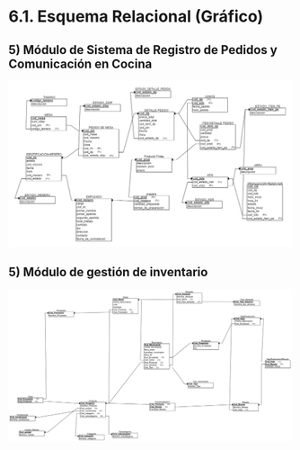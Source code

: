 # 6.1. Esquema Relacional (Gráfico)

## 5) Módulo de Sistema de Registro de Pedidos y Comunicación en Cocina

![Esquema_relacional](../Esquema%20relacional/LO_modulo%202.png)

## 5) Módulo de gestión de inventario

![Esquema_relacional](../Esquema%20relacional/RelacionalInventario.png)
